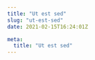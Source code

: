 ```yaml
---
title: "Ut est sed"
slug: "ut-est-sed"
date: 2021-02-15T16:24:01Z

meta:
  title: "Ut est sed"
---
```


